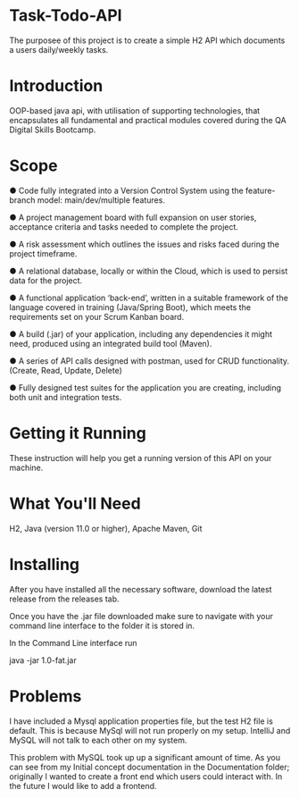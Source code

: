 # Task-Todo-API
The purposee of this project is to create a simple H2 API which documents a users daily/weekly tasks.

# Introduction
OOP-based java api, with utilisation of supporting  technologies, that encapsulates all fundamental and practical modules covered during the QA Digital Skills Bootcamp.

# Scope 
<p>●	Code fully integrated into a Version Control System using the feature-branch model: main/dev/multiple features.</p>
<p>●	A project management board with full expansion on user stories, acceptance criteria and tasks needed to complete the project.</p>
<p>●	A risk assessment which outlines the issues and risks faced during the project timeframe.</p>
<p>●	A relational database, locally or within the Cloud, which is used to persist data for the project. </p>
<p>●	A functional application ‘back-end’, written in a suitable framework of the language covered in training (Java/Spring Boot), which meets the requirements set on your Scrum Kanban board.</p>
<p>●	A build (.jar) of your application, including any dependencies it might need, produced using an integrated build tool (Maven).</p>
<p>●	A series of API calls designed with postman, used for CRUD functionality. (Create, Read, Update, Delete)</p>
<p>●	Fully designed test suites for the application you are creating, including both unit and integration tests.</p>

# Getting it Running

These instruction will help you get a running version of this API on your machine.

# What You'll Need

H2,
Java (version 11.0 or higher),
Apache Maven,
Git

# Installing

After you have installed all the necessary software, download the latest release from the releases tab.

Once you have the .jar file downloaded make sure to navigate with your command line interface to the folder it is stored in.

In the Command Line interface run

java -jar 1.0-fat.jar

# Problems

I have included a Mysql application properties file, but the test H2 file is default. This is because MySql will not run properly on my setup. IntelliJ and MySQL will not talk to each other on my system.

This problem with MySQL took up up a significant amount of time. As you can see from my Initial concept documentation in the Documentation folder; originally I wanted to create a front end which users could interact with. In the future I would like to add a frontend.

